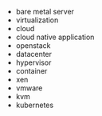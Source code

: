 - bare metal server
- virtualization
- cloud
- cloud native application
- openstack
- datacenter
- hypervisor
- container
- xen
- vmware
- kvm
- kubernetes